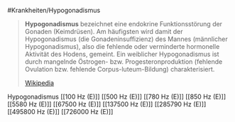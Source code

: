 #Krankheiten/Hypogonadismus
> **Hypogonadismus** bezeichnet eine endokrine Funktionsstörung der Gonaden (Keimdrüsen). Am häufigsten wird damit der Hypogonadismus (die Gonadeninsuffizienz) des Mannes (männlicher Hypogonadismus), also die fehlende oder verminderte hormonelle Aktivität des Hodens, gemeint. Ein weiblicher Hypogonadismus ist durch mangelnde Östrogen- bzw. Progesteronproduktion (fehlende Ovulation bzw. fehlende Corpus-luteum-Bildung) charakterisiert.
>
> [Wikipedia](https://de.wikipedia.org/wiki/Hypogonadismus)

Hypogonadismus
[[100 Hz (E)]]
[[500 Hz (E)]]
[[780 Hz (E)]]
[[850 Hz (E)]]
[[5580 Hz (E)]]
[[67500 Hz (E)]]
[[137500 Hz (E)]]
[[285790 Hz (E)]]
[[495800 Hz (E)]]
[[726000 Hz (E)]]